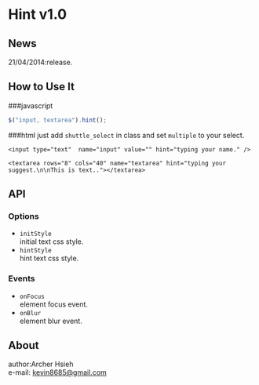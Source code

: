 Hint v1.0
============

## News
21/04/2014:release.

## How to Use It
###javascript
``` javascript
$("input, textarea").hint();
```
###html
just add `shuttle_select` in class and set `multiple` to your select.
```
<input type="text"  name="input" value="" hint="typing your name." />
```
```
<textarea rows="8" cols="40" name="textarea" hint="typing your suggest.\n\nThis is text.."></textarea>
```
## API
### Options
- `initStyle` <br/>initial text css style.
- `hintStyle` <br/>hint text css style.

### Events
- `onFocus` <br/>element focus event.
- `onBlur` <br/>element blur event.

## About
author:Archer Hsieh<br/>
e-mail: kevin8685@gmail.com
